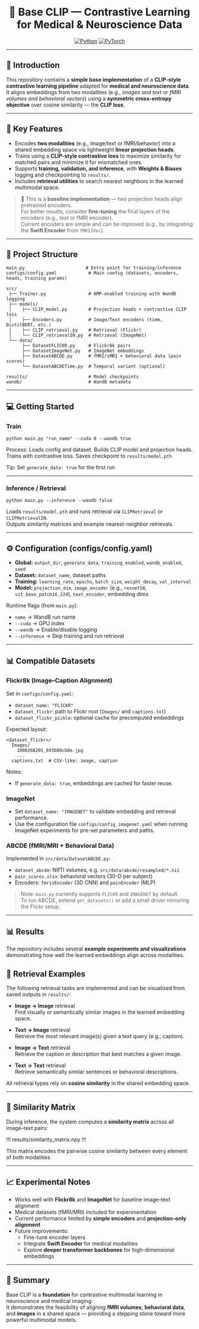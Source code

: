 <div align="center">

# 🧠 Base CLIP — Contrastive Learning for Medical & Neuroscience Data

<a href="https://www.python.org/"><img alt="Python" src="https://img.shields.io/badge/-Python 3.9.6-blue?style=for-the-badge&logo=python&logoColor=white"></a>
<a href="https://pytorch.org/get-started/locally/"><img alt="PyTorch" src="https://img.shields.io/badge/-PyTorch 2.4-ee4c2c?style=for-the-badge&logo=pytorch&logoColor=white"></a>

</div>

---

## 📌 Introduction

This repository contains a **simple base implementation** of a **CLIP-style contrastive learning pipeline** adapted for **medical and neuroscience data**.  
It aligns embeddings from two modalities (e.g., *images and text* or *fMRI volumes and behavioral vectors*) using a **symmetric cross-entropy objective** over cosine similarity — the **CLIP loss**.

---

## 🚀 Key Features

- Encodes **two modalities** (e.g., image/text or fMRI/behavior) into a shared embedding space via lightweight **linear projection heads**.  
- Trains using a **CLIP-style contrastive loss** to maximize similarity for matched pairs and minimize it for mismatched ones.  
- Supports **training, validation, and inference**, with **Weights & Biases** logging and checkpointing to `results/`.  
- Includes **retrieval utilities** to search nearest neighbors in the learned multimodal space.  

> 🧪 This is a **baseline implementation** — two projection heads align pretrained encoders.  
> For better results, consider **fine-tuning** the final layers of the encoders (e.g., text or fMRI encoder).  
> Current encoders are simple and can be improved (e.g., by integrating the **Swift Encoder** from `fMRI2Vec`).

---

## 📁 Project Structure

```
main.py                       # Entry point for training/inference
configs/config.yaml            # Main config (datasets, encoders, heads, training params)

src/
 ├── Trainer.py                # AMP-enabled training with WandB logging
 ├── models/
 │    ├── CLIP_model.py        # Projection heads + contrastive CLIP loss
 │    ├── Encoders.py          # Image/Text encoders (timm, DistilBERT, etc.)
 │    ├── CLIP_retrieval.py    # Retrieval (Flickr)
 │    └── CLIP_retrievalIN.py  # Retrieval (ImageNet)
 └── data/
      ├── DatasetFLICKR.py     # Flickr8k pairs
      ├── DatasetImageNet.py   # ImageNet embeddings
      ├── DatasetABCDE.py      # fMRI/sMRI + behavioral data (pain scores)
      └── DatasetABCDETime.py  # Temporal variant (optional)

results/                       # Model checkpoints
wandb/                         # WandB metadata
```

---

## 💻 Getting Started

### Train

```
python main.py "run_name" --cuda 0 --wandb true
```

Process: Loads config and dataset. Builds CLIP model and projection heads. Trains with contrastive loss. Saves checkpoint to `results/model.pth`

Tip: Set `generate_data: true` for the first run  

---

### Inference / Retrieval

```
python main.py --inference --wandb false
```

Loads `results/model.pth` and runs retrieval via `CLIPRetrieval` or `CLIPRetrievalIN`.  
Outputs similarity matrices and example nearest-neighbor retrievals.

---

## ⚙️ Configuration (configs/config.yaml)

- **Global:** `output_dir`, `generate_data`, `training_enabled`, `wandb_enabled`, `seed`
- **Dataset:** `dataset_name`, dataset paths
- **Training:** `learning_rate`, `epochs`, `batch_size`, `weight_decay`, `val_interval`
- **Model:** `projection_dim`, `image_encoder` (e.g., `resnet50`, `vit_base_patch16_224`), `text_encoder`, embedding dims

Runtime flags (from `main.py`):
- `name` → WandB run name  
- `--cuda` → GPU index  
- `--wandb` → Enable/disable logging  
- `--inference` → Skip training and run retrieval  

---

## 📊 Compatible Datasets

### Flickr8k (Image–Caption Alignment)

Set in `configs/config.yaml`:
- `dataset_name: "FLICKR"`
- `dataset_flickr`: path to Flickr root (`Images/` and `captions.txt`)
- `dataset_flickr_pickle`: optional cache for precomputed embeddings

Expected layout:
```
<dataset_flickr>/
  Images/
    1000268201_693b08cb0e.jpg
    ...
  captions.txt  # CSV-like: image, caption
```

Notes:
- If `generate_data: true`, embeddings are cached for faster reuse.

### ImageNet

- Set `dataset_name: "IMAGENET"` to validate embedding and retrieval performance.  
- Use the configuration file `configs/config_imagenet.yaml` when running ImageNet experiments for pre-set parameters and paths.

### ABCDE (fMRI/MRI + Behavioral Data)

Implemented in `src/data/DatasetABCDE.py`:
- `dataset_abcde`: NIfTI volumes, e.g. `src/data/abcde/resampled/*.nii`
- `pain_scores.xlsx`: behavioral vectors (30-D per subject)
- Encoders: `fmrisEncoder` (3D CNN) and `painEncoder` (MLP)

> Note: `main.py` currently supports `FLICKR` and `IMAGENET` by default.  
> To run ABCDE, extend `get_datasets()` or add a small driver mirroring the Flickr setup.

---

## 📊 Results

The repository includes several **example experiments and visualizations** demonstrating how well the learned embeddings align across modalities.

## 🔹 Retrieval Examples

The following retrieval tasks are implemented and can be visualized from saved outputs in `results/`:

- **Image → Image** retrieval  
  Find visually or semantically similar images in the learned embedding space.

- **Text → Image** retrieval  
  Retrieve the most relevant image(s) given a text query (e.g., caption).

- **Image → Text** retrieval  
  Retrieve the caption or description that best matches a given image.

- **Text → Text** retrieval  
  Retrieve semantically similar sentences or behavioral descriptions.

All retrieval types rely on **cosine similarity** in the shared embedding space.

---

## 🔹 Similarity Matrix

During inference, the system computes a **similarity matrix** across all image–text pairs:

!!!
results/similarity_matrix.npy
!!!

This matrix encodes the pairwise cosine similarity between every element of both modalities

---

## 📈 Experimental Notes

- Works well with **Flickr8k** and **ImageNet** for baseline image–text alignment  
- Medical datasets (fMRI/MRI) included for experimentation  
- Current performance limited by **simple encoders** and **projection-only alignment**  
- Future improvements:
  - Fine-tune encoder layers  
  - Integrate **Swift Encoder** for medical modalities  
  - Explore **deeper transformer backbones** for high-dimensional embeddings  

---

## 🧭 Summary

Base CLIP is a **foundation** for contrastive multimodal learning in neuroscience and medical imaging.  
It demonstrates the feasibility of aligning **fMRI volumes**, **behavioral data**, and **images** in a shared space — providing a stepping stone toward more powerful multimodal models.
